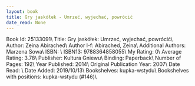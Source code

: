 ```yaml
---
layout: book
title: Gry jaskółek - Umrzeć, wyjechać, powrócić
date_read: None
---
```


Book Id: 25133091\ 
Title: Gry jaskółek: Umrzeć, wyjechać, powrócić\ 
Author: Zeina Abirached\ 
Author l-f: Abirached, Zeina\ 
Additional Authors: Marzena Sowa\ 
ISBN: \ 
ISBN13: 9788364858055\ 
My Rating: 0\ 
Average Rating: 3.78\ 
Publisher: Kultura Gniewu\ 
Binding: Paperback\ 
Number of Pages: 192\ 
Year Published: 2014\ 
Original Publication Year: 2007\ 
Date Read: \ 
Date Added: 2019/10/13\ 
Bookshelves: kupka-wstydu\ 
Bookshelves with positions: kupka-wstydu (#146)\ 

